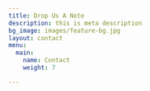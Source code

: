 ```yaml
---
title: Drop Us A Note
description: this is meta description
bg_image: images/feature-bg.jpg
layout: contact
menu:
  main:
    name: Contact
    weight: 7

---
```

